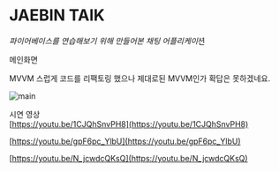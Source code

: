 # JAEBIN TAlK

*파이어베이스를 연습해보기 위해 만들어본 채팅 어플리케이*션

메인화면

MVVM 스럽게 코드를 리팩토링 했으나 제대로된 MVVM인가 확답은 못하겠네요.

![main](https://user-images.githubusercontent.com/53516129/135251866-a8843fd2-9fd6-45de-b535-bc06cdef4a7b.PNG)


시연 영상 <br>
[https://youtu.be/1CJQhSnvPH8](https://youtu.be/1CJQhSnvPH8)

[https://youtu.be/gpF6pc_YlbU](https://youtu.be/gpF6pc_YlbU)

[https://youtu.be/N_jcwdcQKsQ](https://youtu.be/N_jcwdcQKsQ)
